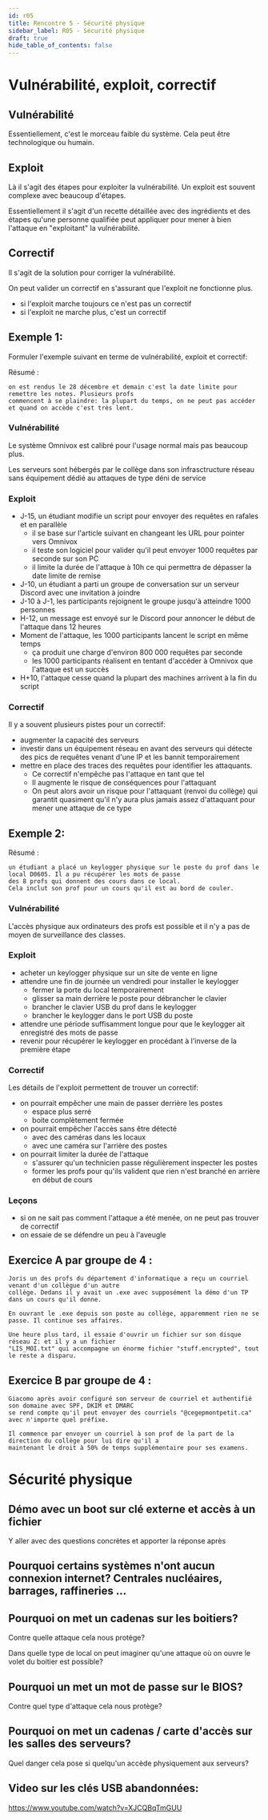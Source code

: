 ```yaml
---
id: r05
title: Rencontre 5 - Sécurité physique
sidebar_label: R05 - Sécurité physique
draft: true
hide_table_of_contents: false
---
```


# Vulnérabilité, exploit, correctif

## Vulnérabilité

Essentiellement, c'est le morceau faible du système. Cela peut être technologique ou humain.

## Exploit

Là il s'agit des étapes pour exploiter la vulnérabilité. Un exploit est souvent complexe avec beaucoup d'étapes.

Essentiellement il s'agit d'un recette détaillée avec des ingrédients et des étapes qu'une personne qualifiée
peut appliquer pour mener à bien l'attaque en "exploitant" la vulnérabilité.

## Correctif

Il s'agit de la solution pour corriger la vulnérabilité. 

On peut valider un correctif en s'assurant que l'exploit ne fonctionne plus.
- si l'exploit marche toujours ce n'est pas un correctif
- si l'exploit ne marche plus, c'est un correctif

## Exemple 1:

Formuler l'exemple suivant en terme de vulnérabilité, exploit et correctif:

Résumé :
```
on est rendus le 28 décembre et demain c'est la date limite pour remettre les notes. Plusieurs profs
commencent à se plaindre: la plupart du temps, on ne peut pas accéder et quand on accède c'est très lent.
```

### Vulnérabilité

Le système Omnivox est calibré pour l'usage normal mais pas beaucoup plus. 

Les serveurs sont hébergés par le collège dans son infrasctructure réseau sans équipement dédié
au attaques de type déni de service

### Exploit

- J-15, un étudiant modifie un script pour envoyer des requêtes en rafales et en parallèle
  - il se base sur l'article suivant en changeant les URL pour pointer vers Omnivox
  - il teste son logiciel pour valider qu'il peut envoyer 1000 requêtes par seconde sur son PC
  - il limite la durée de l'attaque à 10h ce qui permettra de dépasser la date limite de remise
- J-10, un étudiant a parti un groupe de conversation sur un serveur Discord avec une invitation à joindre
- J-10 à J-1, les participants rejoignent le groupe jusqu'à atteindre 1000 personnes
- H-12, un message est envoyé sur le Discord pour annoncer le début de l'attaque dans 12 heures
- Moment de l'attaque, les 1000 participants lancent le script en même temps 
  - ça produit une charge d'environ 800 000 requêtes par seconde
  - les 1000 participants réalisent en tentant d'accéder à Omnivox que l'attaque est un succès
- H+10, l'attaque cesse quand la plupart des machines arrivent à la fin du script

### Correctif

Il y a souvent plusieurs pistes pour un correctif:
- augmenter la capacité des serveurs
- investir dans un équipement réseau en avant des serveurs qui détecte des pics de requêtes venant d'une IP
et les bannit temporairement
- mettre en place des traces des requêtes pour identifier les attaquants. 
  - Ce correctif n'empêche pas l'attaque en tant que tel
  - Il augmente le risque de conséquences pour l'attaquant
  - On peut alors avoir un risque pour l'attaquant (renvoi du collège) qui garantit quasiment qu'il n'y aura
plus jamais assez d'attaquant pour mener une attaque de ce type

## Exemple 2:

Résumé :
```
un étudiant a placé un keylogger physique sur le poste du prof dans le local D0605. Il a pu récupérer les mots de passe
des 8 profs qui donnent des cours dans ce local. 
Cela inclut son prof pour un cours qu'il est au bord de couler.
```

### Vulnérabilité

L'accès physique aux ordinateurs des profs est possible et il n'y a pas de moyen de surveillance des classes.

### Exploit

- acheter un keylogger physique sur un site de vente en ligne
- attendre une fin de journée un vendredi pour installer le keylogger
  - fermer la porte du local temporairement
  - glisser sa main derrière le poste pour débrancher le clavier
  - brancher le clavier USB du prof dans le keylogger
  - brancher le keylogger dans le port USB du poste
- attendre une période suffisamment longue pour que le keylogger ait enregistré des mots de passe
- revenir pour récupérer le keylogger en procédant à l'inverse de la première étape

### Correctif

Les détails de l'exploit permettent de trouver un correctif:
- on pourrait empêcher une main de passer derrière les postes
  - espace plus serré
  - boite complètement fermée
- on pourrait empêcher l'accès sans être détecté
  - avec des caméras dans les locaux
  - avec une caméra sur l'arrière des postes
- on pourrait limiter la durée de l'attaque
  - s'assurer qu'un technicien passe régulièrement inspecter les postes
  - former les profs pour qu'ils valident que rien n'est branché en arrière en début de cours

### Leçons

- si on ne sait pas comment l'attaque a été menée, on ne peut pas trouver de correctif
- on essaie de se défendre un peu à l'aveugle

## Exercice A par groupe de 4 :  

```
Joris un des profs du département d'informatique a reçu un courriel venant d'un collègue d'un autre
collège. Dedans il y avait un .exe avec supposément la démo d'un TP dans un cours qu'il donne.

En ouvrant le .exe depuis son poste au collège, apparemment rien ne se passe. Il continue ses affaires.

Une heure plus tard, il essaie d'ouvrir un fichier sur son disque réseau Z: et il y a un fichier 
"LIS_MOI.txt" qui accompagne un énorme fichier "stuff.encrypted", tout le reste a disparu.
```


## Exercice B par groupe de 4 :

```
Giacomo après avoir configuré son serveur de courriel et authentifié son domaine avec SPF, DKIM et DMARC 
se rend compte qu'il peut envoyer des courriels "@cegepmontpetit.ca" avec n'importe quel préfixe.

Il commence par envoyer un courriel à son prof de la part de la direction du collège pour lui dire qu'il a
maintenant le droit à 50% de temps supplémentaire pour ses examens.
```

# Sécurité physique

## Démo avec un boot sur clé externe et accès à un fichier

Y aller avec des questions concrètes et apporter la réponse après

## Pourquoi certains systèmes n'ont aucun connexion internet? Centrales nucléaires, barrages, raffineries ...



## Pourquoi on met un cadenas sur les boitiers?

Contre quelle attaque cela nous protège?

Dans quelle type de local on peut imaginer qu'une attaque où on ouvre le volet du boitier est possible?

## Pourquoi un met un mot de passe sur le BIOS?

Contre quel type d'attaque cela nous protège?

## Pourquoi on met un cadenas / carte d'accès sur les salles des serveurs?

Quel danger cela pose si quelqu'un accède physiquement aux serveurs?

## Video sur les clés USB abandonnées:


https://www.youtube.com/watch?v=XJCQBqTmGUU




